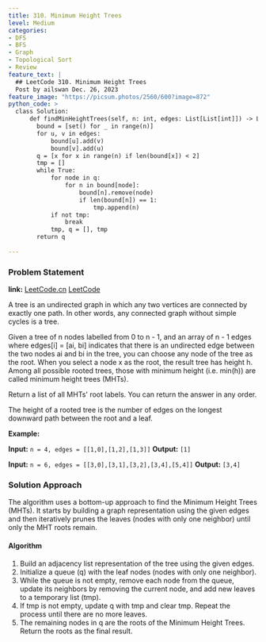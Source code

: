```yaml
---
title: 310. Minimum Height Trees
level: Medium
categories:
- DFS
- BFS
- Graph
- Topological Sort
- Review
feature_text: |
  ## LeetCode 310. Minimum Height Trees
  Post by ailswan Dec. 26, 2023
feature_image: "https://picsum.photos/2560/600?image=872"
python_code: >
  class Solution:
      def findMinHeightTrees(self, n: int, edges: List[List[int]]) -> List[int]:
        bound = [set() for _ in range(n)]
        for u, v in edges:
            bound[u].add(v)
            bound[v].add(u)
        q = [x for x in range(n) if len(bound[x]) < 2]
        tmp = []
        while True:
            for node in q:
                for n in bound[node]:
                    bound[n].remove(node)
                    if len(bound[n]) == 1:
                        tmp.append(n)
            if not tmp:
                break
            tmp, q = [], tmp
        return q
         
---
```


### Problem Statement
**link:**
[LeetCode.cn](https://leetcode.cn/problems/minimum-height-trees/)
[LeetCode](https://leetcode.com/problems/minimum-height-trees/)

A tree is an undirected graph in which any two vertices are connected by exactly one path. In other words, any connected graph without simple cycles is a tree.

Given a tree of n nodes labelled from 0 to n - 1, and an array of n - 1 edges where edges[i] = [ai, bi] indicates that there is an undirected edge between the two nodes ai and bi in the tree, you can choose any node of the tree as the root. When you select a node x as the root, the result tree has height h. Among all possible rooted trees, those with minimum height (i.e. min(h))  are called minimum height trees (MHTs).

Return a list of all MHTs' root labels. You can return the answer in any order.

The height of a rooted tree is the number of edges on the longest downward path between the root and a leaf.


 
**Example:**

**Input:** `n = 4, edges = [[1,0],[1,2],[1,3]]`
**Output:** `[1]`
 
**Input:** `n = 6, edges = [[3,0],[3,1],[3,2],[3,4],[5,4]]`
**Output:** `[3,4]`

### Solution Approach
 The algorithm uses a bottom-up approach to find the Minimum Height Trees (MHTs). It starts by building a graph representation using the given edges and then iteratively prunes the leaves (nodes with only one neighbor) until only the MHT roots remain.

#### Algorithm
1. Build an adjacency list representation of the tree using the given edges.
2. Initialize a queue (q) with the leaf nodes (nodes with only one neighbor).
3. While the queue is not empty, remove each node from the queue, update its neighbors by removing the current node, and add new leaves to a temporary list (tmp).
4. If tmp is not empty, update q with tmp and clear tmp. Repeat the process until there are no more leaves.
5. The remaining nodes in q are the roots of the Minimum Height Trees. Return the roots as the final result.